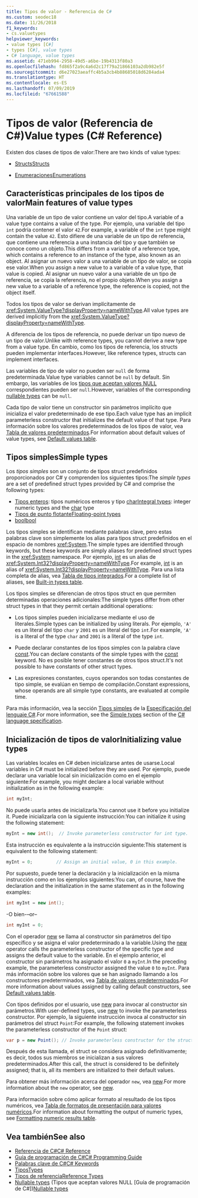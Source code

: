 ```yaml
---
title: Tipos de valor - Referencia de C#
ms.custom: seodec18
ms.date: 11/26/2018
f1_keywords:
- cs.valuetypes
helpviewer_keywords:
- value types [C#]
- types [C#], value types
- C# language, value types
ms.assetid: 471eb994-2958-49d5-a6be-19b4313f80a3
ms.openlocfilehash: fd865f2a9c4a6d2c17f79a21866103a2db982e5f
ms.sourcegitcommit: d6e27023aeaffc4b5a3cb4b88685018d6284ada4
ms.translationtype: HT
ms.contentlocale: es-ES
ms.lasthandoff: 07/09/2019
ms.locfileid: "67661588"
---
```

# <a name="value-types-c-reference"></a><span data-ttu-id="0eccc-102">Tipos de valor (Referencia de C#)</span><span class="sxs-lookup"><span data-stu-id="0eccc-102">Value types (C# Reference)</span></span>

<span data-ttu-id="0eccc-103">Existen dos clases de tipos de valor:</span><span class="sxs-lookup"><span data-stu-id="0eccc-103">There are two kinds of value types:</span></span>

- [<span data-ttu-id="0eccc-104">Structs</span><span class="sxs-lookup"><span data-stu-id="0eccc-104">Structs</span></span>](struct.md)

- [<span data-ttu-id="0eccc-105">Enumeraciones</span><span class="sxs-lookup"><span data-stu-id="0eccc-105">Enumerations</span></span>](enum.md)

## <a name="main-features-of-value-types"></a><span data-ttu-id="0eccc-106">Características principales de los tipos de valor</span><span class="sxs-lookup"><span data-stu-id="0eccc-106">Main features of value types</span></span>

<span data-ttu-id="0eccc-107">Una variable de un tipo de valor contiene un valor del tipo.</span><span class="sxs-lookup"><span data-stu-id="0eccc-107">A variable of a value type contains a value of the type.</span></span> <span data-ttu-id="0eccc-108">Por ejemplo, una variable del tipo `int` podría contener el valor `42`.</span><span class="sxs-lookup"><span data-stu-id="0eccc-108">For example, a variable of the `int` type might contain the value `42`.</span></span> <span data-ttu-id="0eccc-109">Esto difiere de una variable de un tipo de referencia, que contiene una referencia a una instancia del tipo y que también se conoce como un objeto.</span><span class="sxs-lookup"><span data-stu-id="0eccc-109">This differs from a variable of a reference type, which contains a reference to an instance of the type, also known as an object.</span></span> <span data-ttu-id="0eccc-110">Al asignar un nuevo valor a una variable de un tipo de valor, se copia ese valor.</span><span class="sxs-lookup"><span data-stu-id="0eccc-110">When you assign a new value to a variable of a value type, that value is copied.</span></span> <span data-ttu-id="0eccc-111">Al asignar un nuevo valor a una variable de un tipo de referencia, se copia la referencia, no el propio objeto.</span><span class="sxs-lookup"><span data-stu-id="0eccc-111">When you assign a new value to a variable of a reference type, the reference is copied, not the object itself.</span></span>

<span data-ttu-id="0eccc-112">Todos los tipos de valor se derivan implícitamente de <xref:System.ValueType?displayProperty=nameWithType>.</span><span class="sxs-lookup"><span data-stu-id="0eccc-112">All value types are derived implicitly from the <xref:System.ValueType?displayProperty=nameWithType>.</span></span>

<span data-ttu-id="0eccc-113">A diferencia de los tipos de referencia, no puede derivar un tipo nuevo de un tipo de valor.</span><span class="sxs-lookup"><span data-stu-id="0eccc-113">Unlike with reference types, you cannot derive a new type from a value type.</span></span> <span data-ttu-id="0eccc-114">En cambio, como los tipos de referencia, los structs pueden implementar interfaces.</span><span class="sxs-lookup"><span data-stu-id="0eccc-114">However, like reference types, structs can implement interfaces.</span></span>

<span data-ttu-id="0eccc-115">Las variables de tipo de valor no pueden ser `null` de forma predeterminada.</span><span class="sxs-lookup"><span data-stu-id="0eccc-115">Value type variables cannot be `null` by default.</span></span> <span data-ttu-id="0eccc-116">Sin embargo, las variables de los [tipos que aceptan valores NULL](../../../csharp/programming-guide/nullable-types/index.md) correspondientes pueden ser `null`.</span><span class="sxs-lookup"><span data-stu-id="0eccc-116">However, variables of the corresponding [nullable types](../../../csharp/programming-guide/nullable-types/index.md) can be `null`.</span></span>

<span data-ttu-id="0eccc-117">Cada tipo de valor tiene un constructor sin parámetros implícito que inicializa el valor predeterminado de ese tipo.</span><span class="sxs-lookup"><span data-stu-id="0eccc-117">Each value type has an implicit parameterless constructor that initializes the default value of that type.</span></span> <span data-ttu-id="0eccc-118">Para información sobre los valores predeterminados de los tipos de valor, vea [Tabla de valores predeterminados](default-values-table.md).</span><span class="sxs-lookup"><span data-stu-id="0eccc-118">For information about default values of value types, see [Default values table](default-values-table.md).</span></span>

## <a name="simple-types"></a><span data-ttu-id="0eccc-119">Tipos simples</span><span class="sxs-lookup"><span data-stu-id="0eccc-119">Simple types</span></span>

<span data-ttu-id="0eccc-120">Los *tipos simples* son un conjunto de tipos struct predefinidos proporcionados por C# y comprenden los siguientes tipos:</span><span class="sxs-lookup"><span data-stu-id="0eccc-120">The *simple types* are a set of predefined struct types provided by C# and comprise the following types:</span></span>

- <span data-ttu-id="0eccc-121">[Tipos enteros](../builtin-types/integral-numeric-types.md): tipos numéricos enteros y tipo [char](char.md)</span><span class="sxs-lookup"><span data-stu-id="0eccc-121">[Integral types](../builtin-types/integral-numeric-types.md): integer numeric types and the [char](char.md) type</span></span>
- [<span data-ttu-id="0eccc-122">Tipos de punto flotante</span><span class="sxs-lookup"><span data-stu-id="0eccc-122">Floating-point types</span></span>](../builtin-types/floating-point-numeric-types.md)
- [<span data-ttu-id="0eccc-123">bool</span><span class="sxs-lookup"><span data-stu-id="0eccc-123">bool</span></span>](bool.md)

<span data-ttu-id="0eccc-124">Los tipos simples se identifican mediante palabras clave, pero estas palabras clave son simplemente los alias para tipos struct predefinidos en el espacio de nombres <xref:System>.</span><span class="sxs-lookup"><span data-stu-id="0eccc-124">The simple types are identified through keywords, but these keywords are simply aliases for predefined struct types in the <xref:System> namespace.</span></span> <span data-ttu-id="0eccc-125">Por ejemplo, [int](../builtin-types/integral-numeric-types.md) es un alias de <xref:System.Int32?displayProperty=nameWithType>.</span><span class="sxs-lookup"><span data-stu-id="0eccc-125">For example, [int](../builtin-types/integral-numeric-types.md) is an alias of <xref:System.Int32?displayProperty=nameWithType>.</span></span> <span data-ttu-id="0eccc-126">Para una lista completa de alias, vea [Tabla de tipos integrados](built-in-types-table.md).</span><span class="sxs-lookup"><span data-stu-id="0eccc-126">For a complete list of aliases, see [Built-in types table](built-in-types-table.md).</span></span>

<span data-ttu-id="0eccc-127">Los tipos simples se diferencian de otros tipos struct en que permiten determinadas operaciones adicionales:</span><span class="sxs-lookup"><span data-stu-id="0eccc-127">The simple types differ from other struct types in that they permit certain additional operations:</span></span>

- <span data-ttu-id="0eccc-128">Los tipos simples pueden inicializarse mediante el uso de literales.</span><span class="sxs-lookup"><span data-stu-id="0eccc-128">Simple types can be initialized by using literals.</span></span> <span data-ttu-id="0eccc-129">Por ejemplo, `'A'` es un literal del tipo `char` y `2001` es un literal del tipo `int`.</span><span class="sxs-lookup"><span data-stu-id="0eccc-129">For example, `'A'` is a literal of the type `char` and `2001` is a literal of the type `int`.</span></span>

- <span data-ttu-id="0eccc-130">Puede declarar constantes de los tipos simples con la palabra clave [const](const.md).</span><span class="sxs-lookup"><span data-stu-id="0eccc-130">You can declare constants of the simple types with the [const](const.md) keyword.</span></span> <span data-ttu-id="0eccc-131">No es posible tener constantes de otros tipos struct.</span><span class="sxs-lookup"><span data-stu-id="0eccc-131">It's not possible to have constants of other struct types.</span></span>

- <span data-ttu-id="0eccc-132">Las expresiones constantes, cuyos operandos son todas constantes de tipo simple, se evalúan en tiempo de compilación.</span><span class="sxs-lookup"><span data-stu-id="0eccc-132">Constant expressions, whose operands are all simple type constants, are evaluated at compile time.</span></span>

<span data-ttu-id="0eccc-133">Para más información, vea la sección [Tipos simples](~/_csharplang/spec/types.md#simple-types) de la [Especificación del lenguaje C#](../language-specification/index.md).</span><span class="sxs-lookup"><span data-stu-id="0eccc-133">For more information, see the [Simple types](~/_csharplang/spec/types.md#simple-types) section of the [C# language specification](../language-specification/index.md).</span></span>

## <a name="initializing-value-types"></a><span data-ttu-id="0eccc-134">Inicialización de tipos de valor</span><span class="sxs-lookup"><span data-stu-id="0eccc-134">Initializing value types</span></span>

<span data-ttu-id="0eccc-135">Las variables locales en C# deben inicializarse antes de usarse.</span><span class="sxs-lookup"><span data-stu-id="0eccc-135">Local variables in C# must be initialized before they are used.</span></span> <span data-ttu-id="0eccc-136">Por ejemplo, puede declarar una variable local sin inicialización como en el ejemplo siguiente:</span><span class="sxs-lookup"><span data-stu-id="0eccc-136">For example, you might declare a local variable without initialization as in the following example:</span></span>

```csharp
int myInt;
```

<span data-ttu-id="0eccc-137">No puede usarla antes de inicializarla.</span><span class="sxs-lookup"><span data-stu-id="0eccc-137">You cannot use it before you initialize it.</span></span> <span data-ttu-id="0eccc-138">Puede inicializarla con la siguiente instrucción:</span><span class="sxs-lookup"><span data-stu-id="0eccc-138">You can initialize it using the following statement:</span></span>

```csharp
myInt = new int();  // Invoke parameterless constructor for int type.
```

<span data-ttu-id="0eccc-139">Esta instrucción es equivalente a la instrucción siguiente:</span><span class="sxs-lookup"><span data-stu-id="0eccc-139">This statement is equivalent to the following statement:</span></span>

```csharp
myInt = 0;         // Assign an initial value, 0 in this example.
```

<span data-ttu-id="0eccc-140">Por supuesto, puede tener la declaración y la inicialización en la misma instrucción como en los ejemplos siguientes:</span><span class="sxs-lookup"><span data-stu-id="0eccc-140">You can, of course, have the declaration and the initialization in the same statement as in the following examples:</span></span>

```csharp
int myInt = new int();
```

<span data-ttu-id="0eccc-141">-O bien-</span><span class="sxs-lookup"><span data-stu-id="0eccc-141">–or–</span></span>

```csharp
int myInt = 0;
```

<span data-ttu-id="0eccc-142">Con el operador [new](../operators/new-operator.md) se llama al constructor sin parámetros del tipo específico y se asigna el valor predeterminado a la variable.</span><span class="sxs-lookup"><span data-stu-id="0eccc-142">Using the [new](../operators/new-operator.md) operator calls the parameterless constructor of the specific type and assigns the default value to the variable.</span></span> <span data-ttu-id="0eccc-143">En el ejemplo anterior, el constructor sin parámetros ha asignado el valor `0` a `myInt`.</span><span class="sxs-lookup"><span data-stu-id="0eccc-143">In the preceding example, the parameterless constructor assigned the value `0` to `myInt`.</span></span> <span data-ttu-id="0eccc-144">Para más información sobre los valores que se han asignado llamando a los constructores predeterminados, vea [Tabla de valores predeterminados](default-values-table.md).</span><span class="sxs-lookup"><span data-stu-id="0eccc-144">For more information about values assigned by calling default constructors, see [Default values table](default-values-table.md).</span></span>

<span data-ttu-id="0eccc-145">Con tipos definidos por el usuario, use [new](../operators/new-operator.md) para invocar al constructor sin parámetros.</span><span class="sxs-lookup"><span data-stu-id="0eccc-145">With user-defined types, use [new](../operators/new-operator.md) to invoke the parameterless constructor.</span></span> <span data-ttu-id="0eccc-146">Por ejemplo, la siguiente instrucción invoca al constructor sin parámetros del struct `Point`:</span><span class="sxs-lookup"><span data-stu-id="0eccc-146">For example, the following statement invokes the parameterless constructor of the `Point` struct:</span></span>

```csharp
var p = new Point(); // Invoke parameterless constructor for the struct.
```

<span data-ttu-id="0eccc-147">Después de esta llamada, el struct se considera asignado definitivamente; es decir, todos sus miembros se inicializan a sus valores predeterminados.</span><span class="sxs-lookup"><span data-stu-id="0eccc-147">After this call, the struct is considered to be definitely assigned; that is, all its members are initialized to their default values.</span></span>

<span data-ttu-id="0eccc-148">Para obtener más información acerca del operador `new`, vea [new](../operators/new-operator.md).</span><span class="sxs-lookup"><span data-stu-id="0eccc-148">For more information about the `new` operator, see [new](../operators/new-operator.md).</span></span>

<span data-ttu-id="0eccc-149">Para información sobre cómo aplicar formato al resultado de los tipos numéricos, vea [Tabla de formatos de presentación para valores numéricos](formatting-numeric-results-table.md).</span><span class="sxs-lookup"><span data-stu-id="0eccc-149">For information about formatting the output of numeric types, see [Formatting numeric results table](formatting-numeric-results-table.md).</span></span>

## <a name="see-also"></a><span data-ttu-id="0eccc-150">Vea también</span><span class="sxs-lookup"><span data-stu-id="0eccc-150">See also</span></span>

- [<span data-ttu-id="0eccc-151">Referencia de C#</span><span class="sxs-lookup"><span data-stu-id="0eccc-151">C# Reference</span></span>](../index.md)
- [<span data-ttu-id="0eccc-152">Guía de programación de C#</span><span class="sxs-lookup"><span data-stu-id="0eccc-152">C# Programming Guide</span></span>](../../programming-guide/index.md)
- [<span data-ttu-id="0eccc-153">Palabras clave de C#</span><span class="sxs-lookup"><span data-stu-id="0eccc-153">C# Keywords</span></span>](index.md)
- [<span data-ttu-id="0eccc-154">Tipos</span><span class="sxs-lookup"><span data-stu-id="0eccc-154">Types</span></span>](types.md)
- [<span data-ttu-id="0eccc-155">Tipos de referencia</span><span class="sxs-lookup"><span data-stu-id="0eccc-155">Reference Types</span></span>](reference-types.md)
- <span data-ttu-id="0eccc-156">[Nullable types](../../programming-guide/nullable-types/index.md) (Tipos que aceptan valores NULL [Guía de programación de C#])</span><span class="sxs-lookup"><span data-stu-id="0eccc-156">[Nullable types](../../programming-guide/nullable-types/index.md)</span></span>

